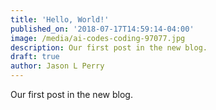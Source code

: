 ```yaml
---
title: 'Hello, World!'
published_on: '2018-07-17T14:59:14-04:00'
image: /media/ai-codes-coding-97077.jpg
description: Our first post in the new blog.
draft: true
author: Jason L Perry
---
```

Our first post in the new blog.
